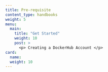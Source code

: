 ```yaml
---
title: Pre-requisite 
content_type: handbooks
weight: 5
menu:
  main:
    title: "Get Started"
    weight: 10
    post: >
      <p> Creating a DockerHub Account </p>
card:
  name: 
  weight: 10
---
```

